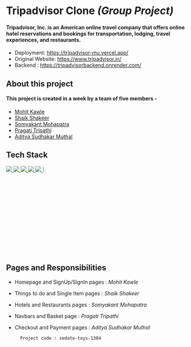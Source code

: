 # **Tripadvisor Clone** _(Group Project)_

#### Tripadvisor, Inc. is an American online travel company that offers online hotel reservations and bookings for transportation, lodging, travel experiences, and restaurants.

- Deployment: https://tripadvisor-mu.vercel.app/
- Original Website: https://www.tripadvisor.in/
- Backend : https://tripadvisorbackend.onrender.com/ 

## About this project

#### This project is created in a week by a team of five members -
- <a href="https://www.linkedin.com/in/mohit-kawle-529b661a3/" target="blank">Mohit Kawle</a>
- <a href="https://www.linkedin.com/in/shaik-shakeer-aa8965236/" target="blank">Shaik Shakeer</a>
- <a href="https://linkedin.com/in/somyakant-mohapatra/" target="blank">Somyakant Mohapatra</a>
- <a href="https://www.linkedin.com/in/pragati-tripathi05/" target="blank">Pragati Tripathi</a>
- <a href="https://www.linkedin.com/in/aditya-muthal-41954a1a1/" target="blank">Aditya Sudhakar Muthal</a>



## Tech Stack

<p align="left">
    <a href="https://reactjs.org/" target="_blank"> 
        <img src="https://img.icons8.com/color/48/000000/react-native.png"/> 
    </a>
    <a href="https://redux.js.org" target="_blank"> 
        <img src="https://img.icons8.com/color/48/000000/redux.png"/> 
    </a>
    <a href="https://www.w3.org/html/" target="_blank"> 
        <img src="https://img.icons8.com/color/48/000000/html-5.png"/> 
    </a>
    <a href="https://www.w3schools.com/css/" target="_blank"> 
        <img src="https://img.icons8.com/color/48/000000/css3.png"/> 
    </a>
    <a href="https://developer.mozilla.org/en-US/docs/Web/JavaScript" target="_blank"> 
        <img src="https://img.icons8.com/color/48/000000/javascript.png"/> 
    </a>
   <a href="https://chakra-ui.com/getting-started" target="_blank"> 
        <img src="https://img.icons8.com/color/344/chakra-ui.png" width="6%"/> 
    </a>
</p>

## Pages and Responsibilities

- Homepage and SignUp/SignIn pages : _Mohit Kawle_
- Things to do and Single Item pages : _Shaik Shakeer_
- Hotels and Restaurants pages : _Somyakant Mohapatra_
- Navbars and Basket page : _Pragati Tripathi_
- Checkout and Payment pages : _Aditya Sudhakar Muthal_

        Project code : sedate-toys-1304

